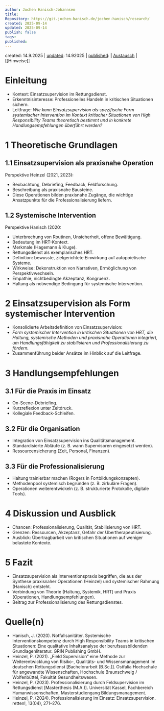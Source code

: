 ```yaml
---
author: Jochen Hanisch-Johannsen
title:
Repository: https://git.jochen-hanisch.de/jochen-hanisch/research/
created: 2025-09-14
updated: 2025-09-14
publish: false
tags:
published:
---
```


created: 14.9.2025 | [updated](https://git.jochen-hanisch.de/jochen-hanisch/research/): 14.92025 | [published](https://zenodo.org/records/):  | [Austausch](https://lernen.jochen-hanisch.de/course/view.php?id=4) | [[Hinweise]]

# Einleitung

- Kontext: Einsatzsupervision im Rettungsdienst.
- Erkenntnisinteresse: Professionelles Handeln in kritischen Situationen sichern.
- Leitfrage: _Wie kann Einsatzsupervision als spezifische Form systemischer Intervention im Kontext kritischer Situationen von High Responsibility Teams theoretisch bestimmt und in konkrete Handlungsempfehlungen überführt werden?_

# 1 Theoretische Grundlagen

## 1.1 Einsatzsupervision als praxisnahe Operation

Perspektive Heinzel (2021, 2023):

- Beobachtung, Debriefing, Feedback, Feldforschung.
- Beschreibung als praxisnahe Bausteine.
- Diese Operationen bilden praxisnahe Zugänge, die wichtige Ansatzpunkte für die Professionalisierung liefern.

## 1.2 Systemische Intervention

Perspektive Hanisch (2020:

- Unterbrechung von Routinen, Unsicherheit, offene Bewältigung.
- Bedeutung im HRT-Kontext.
- Merkmale (Hagemann & Kluge).
- Rettungsdienst als exemplarisches HRT.
- Definition: bewusste, zielgerichtete Einwirkung auf autopoietische Systeme.
- Wirkweise: Dekonstruktion von Narrativen, Ermöglichung von Perspektivwechseln.
- Empathie, nichtbedingte Akzeptanz, Kongruenz.
- Haltung als notwendige Bedingung für systemische Intervention.

# 2 Einsatzsupervision als Form systemischer Intervention

- Konsolidierte Arbeitsdefinition von Einsatzsupervision:
- _Form systemischer Intervention in kritischen Situationen von HRT, die Haltung, systemische Methoden und praxisnahe Operationen integriert, um Handlungsfähigkeit zu stabilisieren und Professionalisierung zu fördern._
- Zusammenführung beider Ansätze im Hinblick auf die Leitfrage.

# 3 Handlungsempfehlungen

## 3.1 Für die Praxis im Einsatz

- On-Scene-Debriefing.
- Kurzreflexion unter Zeitdruck.
- Kollegiale Feedback-Schleifen.

## 3.2 Für die Organisation

- Integration von Einsatzsupervision ins Qualitätsmanagement.
- Standardisierte Abläufe (z. B. wann Supervisoren eingesetzt werden).
- Ressourcensicherung (Zeit, Personal, Finanzen).

## 3.3 Für die Professionalisierung

- Haltung trainierbar machen (Rogers in Fortbildungskonzepten).
- Methodenpool systemisch begründen (z. B. zirkuläre Fragen).
- Operationen weiterentwickeln (z. B. strukturierte Protokolle, digitale Tools).

# 4 Diskussion und Ausblick

- Chancen: Professionalisierung, Qualität, Stabilisierung von HRT.
- Grenzen: Ressourcen, Akzeptanz, Gefahr der Übertherapeutisierung.
- Ausblick: Übertragbarkeit von kritischen Situationen auf weniger belastete Kontexte. 

# 5 Fazit

- Einsatzsupervision als Interventionspraxis begriffen, die aus der Synthese praxisnaher Operationen (Heinzel) und systemischer Rahmung (Hanisch) entsteht.  
- Verbindung von Theorie (Haltung, Systemik, HRT) und Praxis (Operationen, Handlungsempfehlungen).  
- Beitrag zur Professionalisierung des Rettungsdienstes.

# Quelle(n)

- Hanisch, J. (2020). Notfallsanitäter. Systemische Interventionskompetenz durch High Responsibility Teams in kritischen Situationen: Eine qualitative Inhaltsanalyse der berufsausbildenden Grundlagenliteratur. GRIN Publishing GmbH.
- Heinzel, P. (2021). „Field Supervision“ eine Methode zur Weiterentwicklung von Risiko-, Qualitäts- und Wissensmanagement im deutschen Rettungsdienst [Bachelorarbeit (B.Sc.)]. Ostfalia Hochschule für angewandte Wissenschaften, Hochschule Braunschweig / Wolfenbüttel, Fakultät Gesundheitswesen.
- Heinzel, P. (2023). Professionalisierung durch  Feldsupervision im Rettungsdienst [Masterthesis (M.A.)]. Universität Kassel, Fachbereich Humanwissenschaften, Masterstudiengang Bildungsmanagement.
- Heinzel, P. (2024). Professionalisierung im Einsatz: Einsatzsupervision. retten!, 13(04), 271–276.

